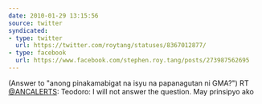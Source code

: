 ```yaml
---
date: 2010-01-29 13:15:56
source: twitter
syndicated:
- type: twitter
  url: https://twitter.com/roytang/statuses/8367012877/
- type: facebook
  url: https://www.facebook.com/stephen.roy.tang/posts/273987562695
---
```


(Answer to "anong pinakamabigat na isyu na papanagutan ni GMA?") RT [@ANCALERTS](https://twitter.com/ANCALERTS/): Teodoro: I will not answer the question.  May prinsipyo ako